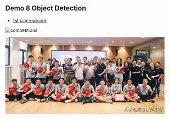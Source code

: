 ## Demo 8 Object Detection

- [1st place winner](https://www.dongchedi.com/article/6730414874926514700)

![competitions](./assets/competitions.gif)

![img](./assets/74070bd952e34d4eb86c0ff6d71d43c6tplv-f042mdwyw7-original00.webp)